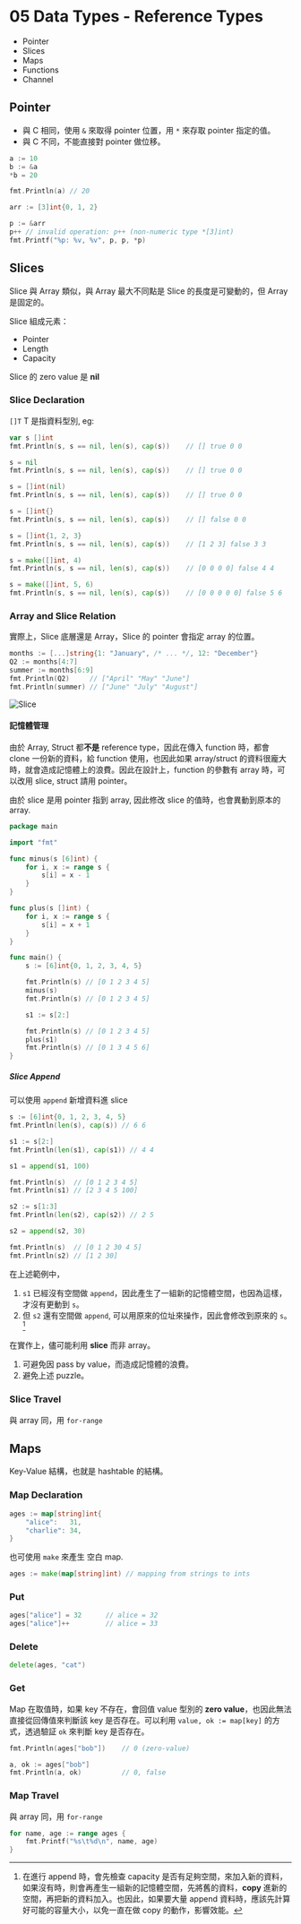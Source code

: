# 05 Data Types - Reference Types

- Pointer
- Slices
- Maps
- Functions
- Channel

## Pointer

- 與 C 相同，使用 `&` 來取得 pointer 位置，用 `*` 來存取 pointer 指定的值。
- 與 C 不同，不能直接對 pointer 做位移。

```go {.line-numbers}
a := 10
b := &a
*b = 20

fmt.Println(a) // 20

arr := [3]int{0, 1, 2}

p := &arr
p++ // invalid operation: p++ (non-numeric type *[3]int)
fmt.Printf("%p: %v, %v", p, p, *p)
```

## Slices

Slice 與 Array 類似，與 Array 最大不同點是 Slice 的長度是可變動的，但 Array 是固定的。

Slice 組成元素：

- Pointer
- Length
- Capacity

Slice 的 zero value 是 **nil**

### Slice Declaration

`[]T` T 是指資料型別, eg:

```go {.line-numbers}
var s []int
fmt.Println(s, s == nil, len(s), cap(s))    // [] true 0 0

s = nil
fmt.Println(s, s == nil, len(s), cap(s))    // [] true 0 0

s = []int(nil)
fmt.Println(s, s == nil, len(s), cap(s))    // [] true 0 0

s = []int{}
fmt.Println(s, s == nil, len(s), cap(s))    // [] false 0 0

s = []int{1, 2, 3}
fmt.Println(s, s == nil, len(s), cap(s))    // [1 2 3] false 3 3

s = make([]int, 4)
fmt.Println(s, s == nil, len(s), cap(s))    // [0 0 0 0] false 4 4

s = make([]int, 5, 6)
fmt.Println(s, s == nil, len(s), cap(s))    // [0 0 0 0 0] false 5 6
```

### Array and Slice Relation

實際上，Slice 底層還是 Array，Slice 的 pointer 會指定 array 的位置。

```go {.line-numbers}
months := [...]string{1: "January", /* ... */, 12: "December"}
Q2 := months[4:7]
summer := months[6:9]
fmt.Println(Q2)     // ["April" "May" "June"]
fmt.Println(summer) // ["June" "July" "August"]
```

![Slice](slice.png)

#### 記憶體管理

由於 Array, Struct 都**不是** reference type，因此在傳入 function 時，都會 clone 一份新的資料，給 function 使用，也因此如果 array/struct 的資料很龐大時，就會造成記憶體上的浪費。因此在設計上，function 的參數有 array 時，可以改用 slice, struct 請用 pointer。

由於 slice 是用 pointer 指到 array, 因此修改 slice 的值時，也會異動到原本的 array.

```go {.line-numbers}
package main

import "fmt"

func minus(s [6]int) {
    for i, x := range s {
        s[i] = x - 1
    }
}

func plus(s []int) {
    for i, x := range s {
        s[i] = x + 1
    }
}

func main() {
    s := [6]int{0, 1, 2, 3, 4, 5}

    fmt.Println(s) // [0 1 2 3 4 5]
    minus(s)
    fmt.Println(s) // [0 1 2 3 4 5]

    s1 := s[2:]

    fmt.Println(s) // [0 1 2 3 4 5]
    plus(s1)
    fmt.Println(s) // [0 1 3 4 5 6]
}
```

##### Slice Append

可以使用 `append` 新增資料進 slice

```go {.line-numbers}
s := [6]int{0, 1, 2, 3, 4, 5}
fmt.Println(len(s), cap(s)) // 6 6

s1 := s[2:]
fmt.Println(len(s1), cap(s1)) // 4 4

s1 = append(s1, 100)

fmt.Println(s)  // [0 1 2 3 4 5]
fmt.Println(s1) // [2 3 4 5 100]

s2 := s[1:3]
fmt.Println(len(s2), cap(s2)) // 2 5

s2 = append(s2, 30)

fmt.Println(s)  // [0 1 2 30 4 5]
fmt.Println(s2) // [1 2 30]
```

在上述範例中，

1. `s1` 已經沒有空間做 `append`，因此產生了一組新的記憶體空間，也因為這樣，才沒有更動到 `s`。
1. 但 `s2` 還有空間做 `append`, 可以用原來的位址來操作，因此會修改到原來的 `s`。[^append]

在實作上，儘可能利用 **slice** 而非 array。

1. 可避免因 pass by value，而造成記憶體的浪費。
1. 避免上述 puzzle。

[^append]: 在進行 append 時，會先檢查 capacity 是否有足夠空間，來加入新的資料，如果沒有時，則會再產生一組新的記憶體空間，先將舊的資料，**copy** 進新的空間，再把新的資料加入。也因此，如果要大量 append 資料時，應該先計算好可能的容量大小，以免一直在做 copy 的動作，影響效能。

### Slice Travel

與 array 同，用 `for-range`

## Maps

Key-Value 結構，也就是 hashtable 的結構。

### Map Declaration

```go {.line-numbers}
ages := map[string]int{
    "alice":   31,
    "charlie": 34,
}
```

也可使用 `make` 來產生 空白 map.

```go {.line-numbers}
ages := make(map[string]int) // mapping from strings to ints
```

### Put

```go {.line-numbers}
ages["alice"] = 32      // alice = 32
ages["alice"]++         // alice = 33
```

### Delete

```go {.line-numbers}
delete(ages, "cat")
```

### Get

Map 在取值時，如果 key 不存在，會回值 value 型別的 **zero value**，也因此無法直接從回傳值來判斷該 key 是否存在。可以利用 `value, ok := map[key]` 的方式，透過驗証 `ok` 來判斷 key 是否存在。

```go {.line-numbers}
fmt.Println(ages["bob"])    // 0 (zero-value)

a, ok := ages["bob"]
fmt.Println(a, ok)          // 0, false
```

### Map Travel

與 array 同，用 `for-range`

```go {.line-numbers}
for name, age := range ages {
    fmt.Printf("%s\t%d\n", name, age)
}
```
